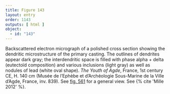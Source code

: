 ```yaml
---
title: Figure 143
layout: entry
order: 1143
outputs: [ html ]
object:
  - id: "143"
---
```


Backscattered electron micrograph of a polished cross section showing the dendritic microstructure of the primary casting. The outlines of dendrites appear dark gray; the interdendritic space is filled with phase alpha + delta (eutectoïd composition) and various inclusions (light gray) as well as nodules of lead (white oval shape). *The Youth of Agde*, France, 1st century CE, H. 140 cm (Musée de l’Ephèbe et d’Archéologie Sous-Marine de la Ville d’Agde, France, inv. 839). See [fig. 561](/visual-atlas/561/) for a general view. See {% cite 'Mille 2012' %}.
